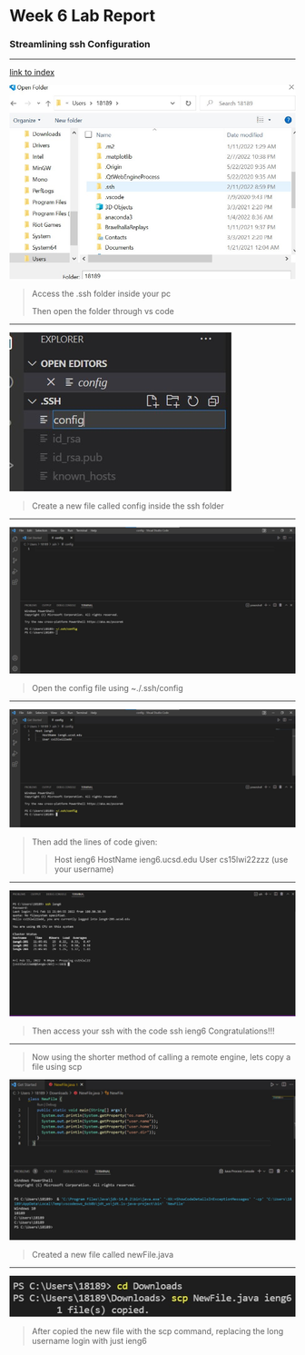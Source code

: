 # Week 6 Lab Report

### Streamlining ssh Configuration
---

[link to index](https://dan248lee.github.io/cs15l-lab-reports/index)

![image](sshfolder.jpg)
>Access the .ssh folder inside your pc
>
>Then open the folder through vs code

---

![image](configfile.jpg)
>Create a new file called config inside the ssh folder


---
![image](configwithssh.jpg)
>Open the config file using ~./.ssh/config

---
![image](addlines.jpg)
>Then add the lines of code given:
>>Host ieng6
    HostName ieng6.ucsd.edu
    User cs15lwi22zzz (use your username)

---
![image](sshieng6.jpg)
>Then access your ssh with the code ssh ieng6
>Congratulations!!!
---

>Now using the shorter method of calling a remote engine, lets copy a file using scp

![image](newFile.jpg)

>Created a new file called newFile.java
---

![image](CopiedFile.jpg)
>After copied the new file with the scp command, replacing the long username login with just ieng6